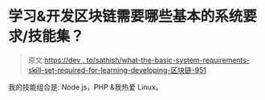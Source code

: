 # 学习&开发区块链需要哪些基本的系统要求/技能集？

> 原文:[https://dev . to/sathish/what-the-basic-system-requirements-skill-set-required-for-learning-developing-区块链-951](https://dev.to/sathish/what-are-the-basic-system-requirements--skill-set-required-for-learning--developing-blockchain-951)

我的技能组合是:
Node js，PHP &我热爱 Linux。